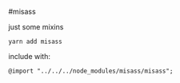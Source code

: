 #misass

just some mixins

`yarn add misass`

include with:

`@import "../../../node_modules/misass/misass";`